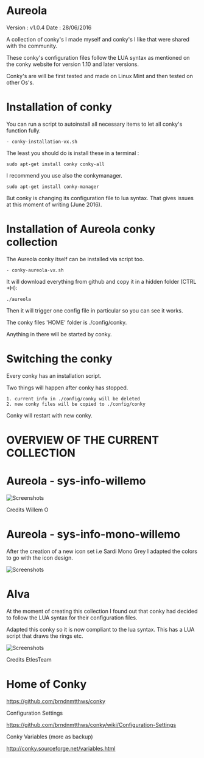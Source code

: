 # Aureola

Version : v1.0.4
Date : 28/06/2016

A collection of conky's I made myself and conky's I like that were shared with the community.

These conky's configuration files follow the LUA syntax as mentioned on the conky website for version 1.10 and later versions.

Conky's are will be first tested and made on Linux Mint and then tested on other Os's.


# Installation of conky

You can run a script to autoinstall all necessary items to let all conky's function fully.

	- conky-installation-vx.sh

The least you should do is install these in a terminal : 

	sudo apt-get install conky conky-all

I recommend you use also the conkymanager.

	sudo apt-get install conky-manager

But conky is changing its configuration file to lua syntax. That gives issues at this moment of writing (June 2016).


# Installation of Aureola conky collection

The Aureola conky itself can be installed via script too.

	- conky-aureola-vx.sh

It will download everything from github and copy it in a hidden folder (CTRL +H):

	./aureola

Then it will trigger one config file in particular so you can see it works.

The conky files 'HOME' folder is ./config/conky.

Anything in there will be started by conky.




# Switching the conky

Every conky has an installation script.

Two things will happen after conky has stopped.

	1. current info in ./config/conky will be deleted
	2. new conky files will be copied to ./config/conky 

Conky will restart with new conky.

# OVERVIEW OF THE CURRENT COLLECTION


# Aureola - sys-info-willemo

![Screenshots](http://i.imgur.com/kqK7j0F.png)

Credits Willem O




# Aureola - sys-info-mono-willemo

After the creation of a new icon set i.e Sardi Mono Grey I adapted the colors to go with the icon design.

![Screenshots](http://i.imgur.com/K5yYqEa.png)



# Alva

At the moment of creating this collection I found out that conky had decided to follow the LUA syntax for their configuration files.

Adapted this conky so it is now compliant to the lua syntax. This has a LUA script that draws the rings etc.

![Screenshots](http://i.imgur.com/DiuiCGu.png)

Credits EtlesTeam






# Home of Conky

https://github.com/brndnmtthws/conky

Configuration Settings

https://github.com/brndnmtthws/conky/wiki/Configuration-Settings

Conky Variables (more as backup)

http://conky.sourceforge.net/variables.html